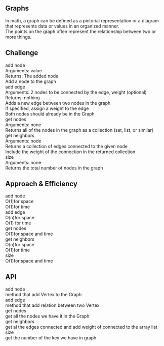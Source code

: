 ## Graphs
In math, a graph can be defined as a pictorial representation or a diagram that represents data or values in an organized manner.<br /> 
The points on the graph often represent the relationship between two or more things.<br />

## Challenge
add node<br />
Arguments: value<br />
Returns: The added node<br />
Add a node to the graph<br />
add edge<br />
Arguments: 2 nodes to be connected by the edge, weight (optional)<br />
Returns: nothing<br />
Adds a new edge between two nodes in the graph<br />
If specified, assign a weight to the edge<br />
Both nodes should already be in the Graph<br />
get nodes<br />
Arguments: none<br />
Returns all of the nodes in the graph as a collection (set, list, or similar)<br />
get neighbors<br />
Arguments: node<br />
Returns a collection of edges connected to the given node<br />
Include the weight of the connection in the returned collection<br />
size<br />
Arguments: none<br />
Returns the total number of nodes in the graph<br />

## Approach & Efficiency
add node<br />
O(1)for space <br />
O(1)for time<br />
add edge<br />
O(n)for space <br />
O(1) for time <br />
get nodes<br />
O(1)for space and time<br />
get neighbors<br />
O(n)for space <br />
O(1)for time<br />
size<br />
O(1)for space and time<br />

## API
add node<br />
method that add Vertex to the Graph<br />
add edge<br />
 method that add relation between two Vertex<br />
get nodes<br />
get all the nodes we have it in the Graph<br />
get neighbors<br />
get al the edges connected and add weight of connected to the array list  <br />
size<br />
get the number of the key we have in graph<br />
